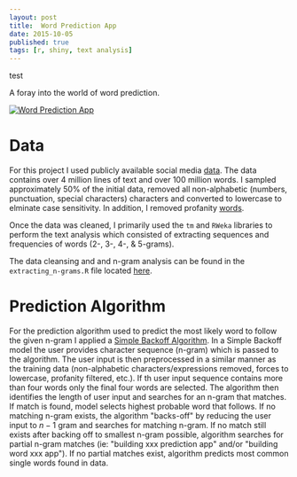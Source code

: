 ```yaml
---
layout: post
title:  Word Prediction App
date: 2015-10-05
published: true
tags: [r, shiny, text analysis]
---
```


<p>
test
</p>

A foray into the world of word prediction.

[![Word Prediction App](http://bradleyboehmke.github.io/figure/source/word-prediction-app/2015-12-28-word-prediction-app/ScreenShot.png)](https://bradleyboehmke.shinyapps.io/word_prediction_app)
<!--more-->

# Data
For this project I used publicly available social media [data](http://www.corpora.heliohost.org/index.html).  The data contains over 4 million lines of text and over 100 million words.  I sampled approximately 50% of the initial data, removed all non-alphabetic (numbers, punctuation, special characters) characters and converted to lowercase to elminate case sensitivity.  In addition, I removed profanity [words](https://github.com/shutterstock/List-of-Dirty-Naughty-Obscene-and-Otherwise-Bad-Words/blob/master/en).

Once the data was cleaned, I primarily used the `tm` and `RWeka` libraries to perform the text analysis which consisted of extracting sequences and frequencies of words (2-, 3-, 4-, & 5-grams).

The data cleansing and and n-gram analysis can be found in the `extracting_n-grams.R` file located [here](https://github.com/bradleyboehmke/word_prediction_app).

# Prediction Algorithm
For the prediction algorithm used to predict the most likely word to follow the given n-gram I applied a [Simple Backoff Algorithm](http://en.wikipedia.org/wiki/Katz%27s_back-off_model).  In a Simple Backoff model the user provides character sequence (n-gram) which is passed to the algorithm.  The user input is then preprocessed in a similar manner as the training data (non-alphabetic characters/expressions removed, forces to lowercase, profanity filtered, etc.).  If th user input sequence contains more than four words only the final four words are selected.  The algorithm then identifies the length of user input and searches for an n-gram that matches.  If match is found, model selects highest probable word that follows.  If no matching n-gram exists, the algorithm "backs-off" by reducing the user input to $n-1$ gram and searches for matching n-gram.  If no match still exists after backing off to smallest n-gram possible, algorithm searches for partial n-gram matches (ie: "building xxx prediction app" and/or "building word xxx app").  If no partial matches exist, algorithm predicts most common single words found in data.

